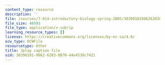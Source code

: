 ```yaml
---
content_type: resource
description: ''
file: /courses/7-014-introductory-biology-spring-2005/3039010190626203887044e4530c7421_SGHx6jKvxr8.srt
file_size: 46593
file_type: application/x-subrip
learning_resource_types: []
license: https://creativecommons.org/licenses/by-nc-sa/4.0/
ocw_type: OCWFile
resourcetype: Other
title: 3play caption file
uid: 30390101-9062-6203-8870-44e4530c7421
---
```

